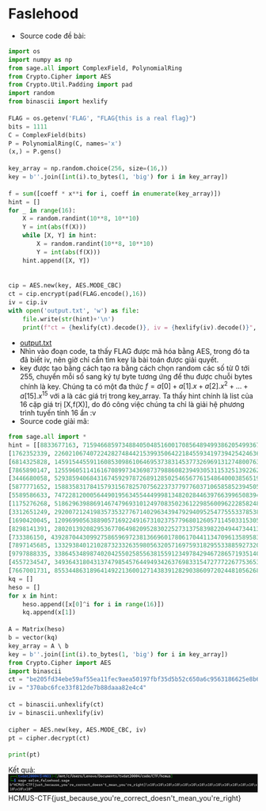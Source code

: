 # Faslehood
- Source code đề bài:
``` python
import os
import numpy as np
from sage.all import ComplexField, PolynomialRing
from Crypto.Cipher import AES
from Crypto.Util.Padding import pad
import random
from binascii import hexlify

FLAG = os.getenv('FLAG', "FLAG{this is a real flag}")
bits = 1111
C = ComplexField(bits)
P = PolynomialRing(C, names='x')
(x,) = P.gens()

key_array = np.random.choice(256, size=(16,))
key = b''.join([int(i).to_bytes(1, 'big') for i in key_array])

f = sum([coeff * x**i for i, coeff in enumerate(key_array)])
hint = []
for _ in range(16):
    X = random.randint(10**8, 10**10)
    Y = int(abs(f(X)))
    while [X, Y] in hint:
        X = random.randint(10**8, 10**10)
        Y = int(abs(f(X)))
    hint.append([X, Y])


cip = AES.new(key, AES.MODE_CBC)
ct = cip.encrypt(pad(FLAG.encode(),16))
iv = cip.iv
with open('output.txt', 'w') as file:
    file.write(str(hint)+'\n')
    print(f"ct = {hexlify(ct).decode()}, iv = {hexlify(iv).decode()}", file=file)
```
- [output.txt](https://github.com/tvdat20004/CTF_write-up/blob/main/hcmus/falsehood/output.txt)
- Nhìn vào đoạn code, ta thấy FLAG được mã hóa bằng AES, trong đó ta đã biết iv, nên giờ chỉ cần tìm key là bài toán được giải quyết.
- key được tạo bằng cách tạo ra bằng cách chọn random các số từ 0 tới 255, chuyển mỗi số sang ký tự byte tương ứng để thu được chuỗi bytes chính là key. Chúng ta có một đa thức $f = a[0] + a[1].x + a[2].x^2 + ...+a[15].x^{15}$ với a là các giá trị trong key_array. Ta thấy hint chính là list của 16 cặp giá trị [X,f(X)], do đó công việc chúng ta chỉ là giải hệ phương trình tuyến tính 16 ẩn :v
- Source code giải mã:
``` python
from sage.all import *
hint = [[8833677163, 7159466859734884050485160017085648949938620549936739498951806707835448713685207536552299918328868591349533273061478374089984223260577742322460362334647], 
[1762352339, 226021067407224282748442153993506422184559341973942542463611713009302649608941949660293486972516731321467369225717344439888178648461773300463], 
[6814325828, 145915445591160853098610646953738314537732696913127480076359637783667652244881400087606152610739138506056218199806589240306741950875956525839170443027], 
[7865890147, 1255960511416167089973436987379886082394930531153251392262351559661203914293720867397614316726175343133363293139291718249474745356688772183204229822751],
[3446680058, 5293859406843167459297872689128502546567761548640003856519557803475599388573073027426285178678302790672452768542207529392596772806973985884693237], 
[5877771652, 15883583178415793156782570756223737797760371065858523945056072346852806064052610100332389954372845836435762293469821829936427366159434784004504398291], 
[5589586633, 7472281200056449019563455444999813482028446397663996508394508567670602924631065370355170602075256758870709465268255309886778027432655593535614166637], 
[1175276268, 518629639886914674796931012497083502361229856009622285824810204881645367508380387007577326543311405957619591605841895258801496781885398507], 
[3312651249, 2920072124198357353277671402963439479294095254775553378538026906919501392975483266953780010186413153114694525677661955925502702904273824951901573], 
[1690420045, 120969905638890571692249167310237577968012605711450331530578304692989016303379573026678222839813088165787719888874515256743894818676147474521], 
[8298141391, 2802013920829536770649820952830225273137583982204944734413323800249577243089166668778583649665043009034143120874987986020037964205143133245123290632883], 
[733386150, 439287044309927586596972381366960178061704411347096135895831191742005839221734048948610767236121358802659929070752762370822244956535801], 
[7897145685, 1332938401210287323326359805632057169759318295533885927320250339098837407040892547133970478663396358868892779722453565866390506758764909670000617998161], 
[9797888335, 33864534898740204255025855638155912349784294672865719351405048784504660475905319925895086755774471151890089727930776090169445401259844048317273142069811], 
[4557234547, 349364318043137479854576449493426376983315472777226775365310579193760250715517761090058069937282741206013319707277840448237966901906357292702335951], 
[7667001731, 855344863189641492213600127143839128290386097202448105626863527763958015786114563445357087338205788545215994676722500375202243293047596358065835329663]]
kq = []
heso = []
for x in hint:
	heso.append([x[0]^i for i in range(16)])
	kq.append(x[1])

A = Matrix(heso)
b = vector(kq)
key_array = A \ b
key = b''.join([int(i).to_bytes(1, 'big') for i in key_array])
from Crypto.Cipher import AES
import binascii
ct = "be205fd34ebe59af55ea11fec9aea50197fbf35d5b52c650a6c9563186625e8b6021ba31db538fa4b60c69a42c96ee3bebaba53ac9afa9c3c185d4d0b145bc8251d892c243f1aa4037aeea003714e24c"
iv = "370abc6fce33f812de7b88daaa82e4c4"

ct = binascii.unhexlify(ct)
iv = binascii.unhexlify(iv)

cipher = AES.new(key, AES.MODE_CBC, iv)
pt = cipher.decrypt(ct)

print(pt)
```
Kết quả: 
![](https://github.com/tvdat20004/CTF_write-up/blob/main/hcmus/falsehood/ans.png)
HCMUS-CTF{just_because_you're_correct_doesn't_mean_you're_right}
